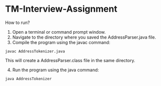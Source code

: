 # TM-Interview-Assignment

How to run?
1. Open a terminal or command prompt window.
2. Navigate to the directory where you saved the AddressParser.java file.
3. Compile the program using the javac command:

```
javac AddressTokenizer.java
```
  
This will create a AddressParser.class file in the same directory.

4. Run the program using the java command:

```
java AddressTokenizer
```

